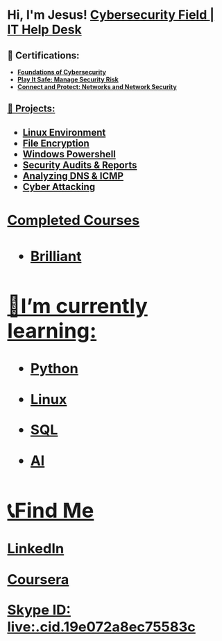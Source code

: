 <h1>Hi, I'm Jesus!  <a href="www.linkedin.com/in/CyberSilo">Cybersecurity Field | IT Help Desk </a>

<h2>📃 Certifications:</h2>

- <b> <a href="https://coursera.org/share/eade6cd58bf3abe58332cdcfee1e1747"> Foundations of Cybersecurity <b>
- <b> <a href="https://coursera.org/share/d73a0f48ce7315a6fd11c47d2269e985"> Play It Safe: Manage Security Risk <b>
- <b> <a href="https://coursera.org/share/9fd4ee5b18b812279b0007eb75c22f74"> Connect and Protect: Networks and Network Security <b>

<h2>📜 Projects:<h2>

 - <b> <a href="https://github.com/CyberSilo/Linux-Environment/tree/main">Linux Environment
 - <b> <a href="https://github.com/CyberSilo/File-Encryption/tree/93aa20f67898bd00f250d5f98fda9a0a7475d24d">File Encryption
 - <b> <a href="https://github.com/CyberSilo/System-File-Repair/blob/main/README.md">Windows Powershell
 - <b> <a href="https://github.com/CyberSilo/Security-Audit/blob/main/README.md">Security Audits & Reports
 - <b> <a href="https://github.com/CyberSilo/Analyzing-DNS-and-ICMP-Traffic/blob/main/README.md">Analyzing DNS & ICMP
 - <b> <a href="https://github.com/CyberSilo/Cyber-Attacking/blob/main/README.md">Cyber Attacking
<b/>
<h2>Completed Courses<h2>

- <b> <a href="https://github.com/CyberSilo/CyberSilo/blob/main/CoursesComplete.md">Brilliant

 <h2>🌱I’m currently learning:</h2>
 
 - <b>Python</b>

  - <b>Linux <b>

 - <b>SQL<b>

 - <b>AI<b>

 <h2>📞Find Me</h2>

<a href="https://www.linkedin.com/in/CyberSilo/">LinkedIn

<a href="https://www.coursera.org/user/155d64dc05db2f91680ceeb60b1b860b">Coursera

Skype ID: live:.cid.19e072a8ec75583c

 


 



